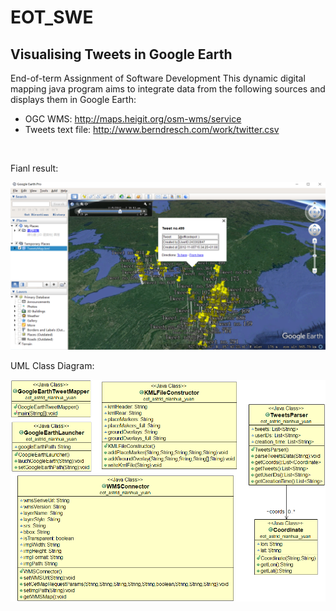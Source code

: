# EOT_SWE
## Visualising Tweets in Google Earth
End-of-term Assignment of Software Development
This dynamic digital mapping java program aims to integrate data from the following sources and displays them in Google Earth:
* OGC WMS: 
  http://maps.heigit.org/osm-wms/service
* Tweets text file:
  http://www.berndresch.com/work/twitter.csv
<br/>
<p>Fianl result:</p>
<img src = "https://github.com/YuanWANG2662/EOT_GoogleEarthTweetMapper/blob/main/tweetmapper.png">
<br/>
<p>UML Class Diagram:</p>
<img src = "https://github.com/YuanWANG2662/EOT_GoogleEarthTweetMapper/blob/main/UML_class_diagram.png">
